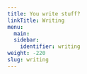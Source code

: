 ```yaml
---
title: You write stuff?
linkTitle: Writing
menu:
  main:
  sidebar:
    identifier: writing
weight: -220
slug: writing
---
```

